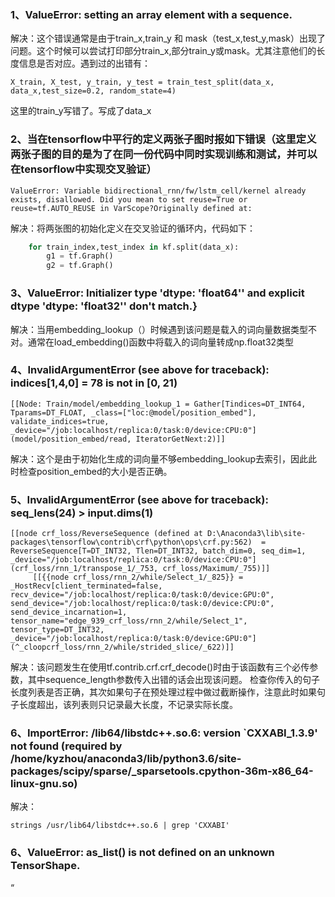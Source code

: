 ### 1、ValueError: setting an array element with a sequence.
解决：这个错误通常是由于train_x,train_y 和 mask（test_x,test_y,mask）出现了问题。这个时候可以尝试打印部分train_x,部分train_y或mask。尤其注意他们的长度信息是否对应。遇到过的出错有：
```
X_train, X_test, y_train, y_test = train_test_split(data_x, data_x,test_size=0.2, random_state=4)
```
这里的train_y写错了。写成了data_x
### 2、当在tensorflow中平行的定义两张子图时报如下错误（这里定义两张子图的目的是为了在同一份代码中同时实现训练和测试，并可以在tensorflow中实现交叉验证）
```
ValueError: Variable bidirectional_rnn/fw/lstm_cell/kernel already exists, disallowed. Did you mean to set reuse=True or reuse=tf.AUTO_REUSE in VarScope?Originally defined at:
```
解决：将两张图的初始化定义在交叉验证的循环内，代码如下：
```python
    for train_index,test_index in kf.split(data_x):
        g1 = tf.Graph()
        g2 = tf.Graph()
```
### 3、ValueError: Initializer type 'dtype: 'float64'' and explicit dtype 'dtype: 'float32'' don't match.}
解决：当用embedding_lookup（）时候遇到该问题是载入的词向量数据类型不对。通常在load_embedding()函数中将载入的词向量转成np.float32类型
### 4、InvalidArgumentError (see above for traceback): indices[1,4,0] = 78 is not in [0, 21)
```
[[Node: Train/model/embedding_lookup_1 = Gather[Tindices=DT_INT64, Tparams=DT_FLOAT, _class=["loc:@model/position_embed"], validate_indices=true, _device="/job:localhost/replica:0/task:0/device:CPU:0"](model/position_embed/read, IteratorGetNext:2)]]
```
解决：这个是由于初始化生成的词向量不够embedding_lookup去索引，因此此时检查position_embed的大小是否正确。
### 5、InvalidArgumentError (see above for traceback): seq_lens(24) > input.dims(1)
```
[[node crf_loss/ReverseSequence (defined at D:\Anaconda3\lib\site-packages\tensorflow\contrib\crf\python\ops\crf.py:562)  = ReverseSequence[T=DT_INT32, Tlen=DT_INT32, batch_dim=0, seq_dim=1, _device="/job:localhost/replica:0/task:0/device:CPU:0"](crf_loss/rnn_1/transpose_1/_753, crf_loss/Maximum/_755)]]
	 [[{{node crf_loss/rnn_2/while/Select_1/_825}} = _HostRecv[client_terminated=false, recv_device="/job:localhost/replica:0/task:0/device:GPU:0", send_device="/job:localhost/replica:0/task:0/device:CPU:0", send_device_incarnation=1, tensor_name="edge_939_crf_loss/rnn_2/while/Select_1", tensor_type=DT_INT32, _device="/job:localhost/replica:0/task:0/device:GPU:0"](^_cloopcrf_loss/rnn_2/while/strided_slice/_622)]]
```
解决：该问题发生在使用tf.contrib.crf.crf_decode()时由于该函数有三个必传参数，其中sequence_length参数传入出错的话会出现该问题。
检查你传入的句子长度列表是否正确，其次如果句子在预处理过程中做过截断操作，注意此时如果句子长度超出，该列表则只记录最大长度，不记录实际长度。
### 6、ImportError: /lib64/libstdc++.so.6: version `CXXABI_1.3.9' not found (required by /home/kyzhou/anaconda3/lib/python3.6/site-packages/scipy/sparse/_sparsetools.cpython-36m-x86_64-linux-gnu.so)

解决：
```
strings /usr/lib64/libstdc++.so.6 | grep 'CXXABI'
```
### 6、ValueError: as_list() is not defined on an unknown TensorShape.
“



